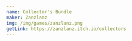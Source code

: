 ```yaml
---
name: Collector's Bundle
maker: Zanzlanz
img: /img/games/zanzlanz.png
getLink: https://zanzlanz.itch.io/collectors
---
```

